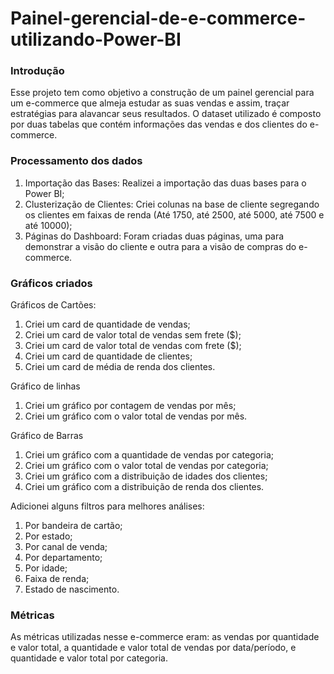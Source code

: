 # Painel-gerencial-de-e-commerce-utilizando-Power-BI

### Introdução
Esse projeto tem como objetivo a construção de um painel gerencial para um e-commerce que almeja estudar as suas vendas e assim, traçar estratégias para alavancar seus resultados. 
O dataset utilizado é composto por duas tabelas que contém informações das vendas e dos clientes do e-commerce.

### Processamento dos dados
1. Importação das Bases: Realizei a importação das duas bases para o Power BI;
2. Clusterização de Clientes: Criei colunas na base de cliente segregando os clientes em faixas de renda (Até 1750, até 2500, até 5000, até 7500 e até 10000);
3. Páginas do Dashboard: Foram criadas duas páginas, uma para demonstrar a visão do cliente e outra para a visão de compras do e-commerce. 

### Gráficos criados
Gráficos de Cartões:
1. Criei um card de quantidade de vendas;
2. Criei um card de valor total de vendas sem frete ($);
3. Criei um card de valor total de vendas com frete ($);
4. Criei um card de quantidade de clientes;
5. Criei um card de média de renda dos clientes.


Gráfico de linhas
1. Criei um gráfico por contagem de vendas por mês;
2. Criei um gráfico com o valor total de vendas por mês.

Gráfico de Barras
1. Criei um gráfico com a quantidade de vendas por categoria;
2. Criei um gráfico com o valor total de vendas por categoria;
3. Criei um gráfico com a distribuição de idades dos clientes;
4. Criei um gráfico com a distribuição de renda dos clientes.

Adicionei alguns filtros para melhores análises:
1. Por bandeira de cartão;
2. Por estado;
3. Por canal de venda;
4. Por departamento;
5. Por idade;
6. Faixa de renda;
7. Estado de nascimento.

### Métricas

As métricas utilizadas nesse e-commerce eram: as vendas por quantidade e valor total, a quantidade e valor total de vendas por data/período, e quantidade e valor total por categoria.
